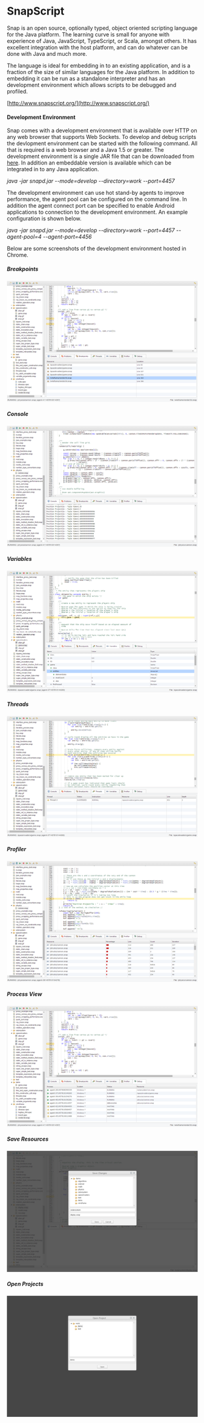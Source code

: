 SnapScript
==============

Snap is an open source, optionally typed, object oriented scripting language for the Java platform. The learning curve is small for anyone with experience of Java, JavaScript, TypeScript, or Scala, amongst others. It has excellent integration with the host platform, and can do whatever can be done with Java and much more.

The language is ideal for embedding in to an existing application, and is a fraction of the size of similar languages for the Java platform. In addition to embedding it can be run as a standalone interpreter and has an development environment which allows scripts to be debugged and profiled.

[http://www.snapscript.org/](http://www.snapscript.org/)

#### Development Environment

Snap comes with a development environment that is available over HTTP on any web browser that supports Web Sockets. To develop and debug scripts the devlopment environment can be started with the following command. All that is required is a web browser and a Java 1.5 or greater. The development environment is a single JAR file that can be downloaded from [here](https://github.com/ngallagher/snapscript/tree/master/release). In addition an embeddable version is available which can be integrated in to any Java application.

*java -jar snapd.jar --mode=develop --directory=work --port=4457*

The development environment can use hot stand-by agents to improve performance, the agent pool can be configured on the command line. In addition the agent connect port can be specified to enable Android applications to connection to the development environment. An example configuration is shown below.

*java -jar snapd.jar --mode=develop --directory=work --port=4457 --agent-pool=4 --agent-port=4456*

Below are some screenshots of the development environment hosted in Chrome.

##### Breakpoints
![Developer Breakpoints](https://raw.githubusercontent.com/ngallagher/snapscript/master/site/images/debugger_breakpoints.png)
##### Console
![Developer Console](https://raw.githubusercontent.com/ngallagher/snapscript/master/site/images/debugger_console.png)
##### Variables
![Developer Variables](https://raw.githubusercontent.com/ngallagher/snapscript/master/site/images/debugger_variables.png)
##### Threads
![Developer Threads](https://raw.githubusercontent.com/ngallagher/snapscript/master/site/images/debugger_threads.png)
##### Profiler
![Developer Profiler](https://raw.githubusercontent.com/ngallagher/snapscript/master/site/images/debugger_profiler.png)
##### Process View
![Developer Debug](https://raw.githubusercontent.com/ngallagher/snapscript/master/site/images/debugger_agents.png)
##### Save Resources
![Developer Debug](https://raw.githubusercontent.com/ngallagher/snapscript/master/site/images/debugger_save.png)
##### Open Projects
![Developer Debug](https://raw.githubusercontent.com/ngallagher/snapscript/master/site/images/debugger_open.png)
